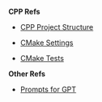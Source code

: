 **CPP Refs**

- [CPP Project Structure](https://api.csswg.org/bikeshed/?force=1&url=https://raw.githubusercontent.com/vector-of-bool/pitchfork/develop/data/spec.bs#intro)

- [CMake Settings](https://github.com/microsoft/vscode-cmake-tools/blob/HEAD/docs/cmake-settings.md)

- [CMake Tests](https://github.com/microsoft/vscode-cmake-tools/blob/main/docs/cmake-presets.md#test)

**Other Refs**

- [Prompts for GPT](https://prompts.chat/#act-as-a-fullstack-software-developer)
